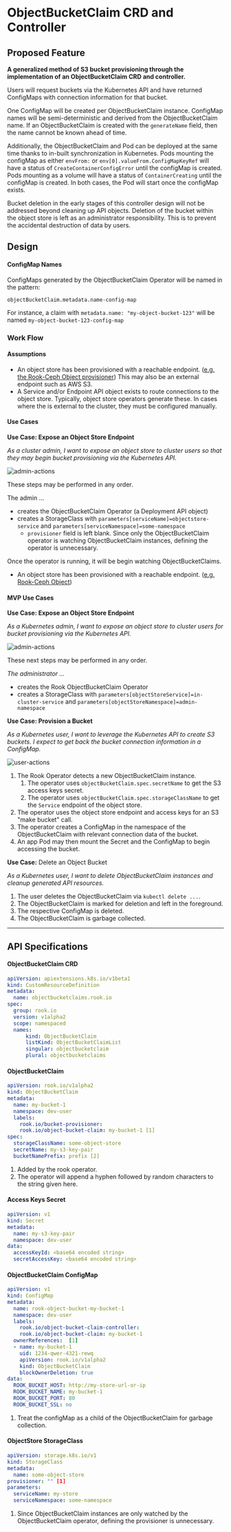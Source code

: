 # ObjectBucketClaim CRD and Controller

## Proposed Feature

**A generalized method of S3 bucket provisioning through the implementation of an ObjectBucketClaim CRD and controller.** 

Users will request buckets via the Kubernetes API and have returned ConfigMaps with connection information for that bucket.  

One ConfigMap will be created per ObjectBucketClaim instance.  ConfigMap names will be semi-deterministic and derived from the ObjectBucketClaim name.  If an ObjectBucketClaim is created with the `generateName` field, then the name cannot be known ahead of time.

Additionally, the ObjectBucketClaim and Pod can be deployed at the same time thanks to in-built synchronization in Kubernetes. Pods mounting the configMap as either `envFrom:` or `env[0].valueFrom.ConfigMapKeyRef` will have a status of `CreateContainerConfigError` until the configMap is created. Pods mounting as a volume will have a status of `ContainerCreating` until the configMap is created. In both cases, the Pod will start once the configMap exists.

Bucket deletion in the early stages of this controller design will not be addressed beyond cleaning up API objects.  Deletion of the bucket within the object store is left as an administrator responsibility.  This is to prevent the accidental destruction of data by users.

## Design

#### ConfigMap Names

ConfigMaps generated by the ObjectBucketClaim Operator will be named in the pattern:

    objectBucketClaim.metadata.name-config-map

For instance, a claim with `metadata.name: "my-object-bucket-123"` will be named `my-object-bucket-123-config-map`

### Work Flow

#### Assumptions

- An object store has been provisioned with a reachable endpoint.  ([e.g. the Rook-Ceph Object provisioner](https://rook.github.io/docs/rook/master/ceph-object.html)) This may also be an external endpoint such as AWS S3.
- A Service and/or Endpoint API object exists to route connections to the object store.  Typically, object store operators generate these. In cases where the is external to the cluster, they must be configured manually.

#### Use Cases

**Use Case: Expose an Object Store Endpoint**

_As a cluster admin, I want to expose an object store to cluster users so that they may begin bucket provisioning via the Kubernetes API._

![admin-actions](./obc-admin.png)

These steps may be performed in any order.

The admin ...

- creates the ObjectBucketClaim Operator (a Deployment API object)
- creates a StorageClass with `parameters[serviceName]=objectstore-service` and `parameters[serviceNamespace]=some-namespace`
  - `provisioner` field is left blank.  Since only the ObjectBucketClaim operator is watching ObjectBucketClaim instances, defining the operator is unnecessary. 

Once the operator is running, it will be begin watching ObjectBucketClaims.
- An object store has been provisioned with a reachable endpoint.  ([e.g. Rook-Ceph Object](https://rook.github.io/docs/rook/master/ceph-object.html))

#### MVP Use Cases

**Use Case: Expose an Object Store Endpoint**

_As a Kubernetes admin, I want to expose an object store to cluster users for bucket provisioning via the Kubernetes API._

![admin-actions](./obc-admin.png)

These next steps may be performed in any order.

_The administrator ..._
- creates the Rook ObjectBucketClaim Operator
- creates a StorageClass with `parameters[objectStoreService]=in-cluster-service` and `parameters[objectStoreNamespace]=admin-namespace`



**Use Case: Provision a Bucket** 

_As a Kubernetes user, I want to leverage the Kubernetes API to create S3 buckets. I expect to get back the bucket connection information in a ConfigMap._
 
![user-actions](./obc-user.png)

1. The Rook Operator detects a new ObjectBucketClaim instance.  
    1. The operator uses `objectBucketClaim.spec.secretName` to get the S3 access keys secret.  
    1. The operator uses `objectBucketClaim.spec.storageClassName` to get the `Service` endpoint of the object store.
1. The operator uses the object store endpoint and access keys for an S3 "make bucket" call.
1. The operator creates a ConfigMap in the namespace of the ObjectBucketClaim with relevant connection data of the bucket.
1. An app Pod may then mount the Secret and the ConfigMap to begin accessing the bucket. 

**Use Case:** Delete an Object Bucket

_As a Kubernetes user, I want to delete ObjectBucketClaim instances and cleanup generated API resources._

1. The user deletes the ObjectBucketClaim via `kubectl delete ...`.
1. The ObjectBucketClaim is marked for deletion and left in the foreground.
1. The respective ConfigMap is deleted.
1. The ObjectBucketClaim is garbage collected.

---

## API Specifications

#### ObjectBucketClaim CRD

```yaml
apiVersion: apiextensions.k8s.io/v1beta1 
kind: CustomResourceDefinition
metadata:
  name: objectbucketclaims.rook.io
spec:
  group: rook.io
  version: v1alpha2
  scope: namespaced
  names:
      kind: ObjectBucketClaim
      listKind: ObjectBucketClaimList
      singular: objectbucketclaim
      plural: objectbucketclaims
```

#### ObjectBucketClaim

```yaml
apiVersion: rook.io/v1alpha2
kind: ObjectBucketClaim
metadata:
  name: my-bucket-1
  namespace: dev-user
  labels:
    rook.io/bucket-provisioner:
    rook.io/object-bucket-claim: my-bucket-1 [1]
spec:
  storageClassName: some-object-store
  secretName: my-s3-key-pair
  bucketNamePrefix: prefix [2]
```

1. Added by the rook operator.
1. The operator will append a hyphen followed by random characters to the string given here.

#### Access Keys Secret  
  
```yaml
apiVersion: v1
kind: Secret
metadata:
  name: my-s3-key-pair
  namespace: dev-user
data:
  accessKeyId: <base64 encoded string>
  secretAccessKey: <base64 encoded string>
```

#### ObjectBucketClaim ConfigMap

```yaml
apiVersion: v1
kind: ConfigMap
metadata:
  name: rook-object-bucket-my-bucket-1
  namespace: dev-user
  labels:
    rook.io/object-bucket-claim-controller:
    rook.io/object-bucket-claim: my-bucket-1
  ownerReferences:  [1]
  - name: my-bucket-1
    uid: 1234-qwer-4321-rewq
    apiVersion: rook.io/v1alpha2
    kind: ObjectBucketClaim
    blockOwnerDeletion: true 
data:
  ROOK_BUCKET_HOST: http://my-store-url-or-ip
  ROOK_BUCKET_NAME: my-bucket-1
  ROOK_BUCKET_PORT: 80
  ROOK_BUCKET_SSL: no
```

1. Treat the configMap as a child of the ObjectBucketClaim for garbage collection.

#### ObjectStore StorageClass

```yaml
apiVersion: storage.k8s.io/v1
kind: StorageClass
metadata:
  name: some-object-store
provisioner: "" [1]
parameters:
  serviceName: my-store
  serviceNamespace: some-namespace
```

1. Since ObjectBucketClaim instances are only watched by the ObjectBucketClaim operator, defining the provisioner is unnecessary.
